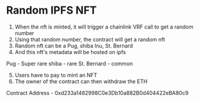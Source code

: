 # Random IPFS NFT

1. When the nft is minted, it will trigger a chainlink VRF call to get a random number
2. Using that random number, the contract will get a random nft
3. Random nft can be a Pug, shiba Inu, St. Bernard
4. And this nft's metadata will be hosted on ipfs

Pug - Super rare
shiba - rare
St. Bernard - common

5. Users have to pay to mint an NFT
6. The owner of the contract can then withdraw the ETH

Contract Address - 0xd233a1482998C0e3Db10a882B0d404422eBA80c9
